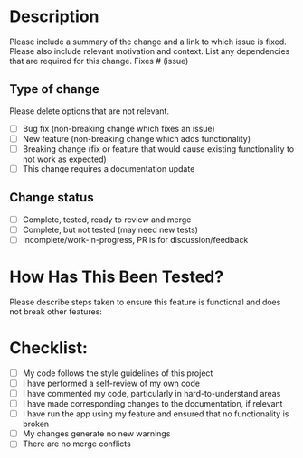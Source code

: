 # Description

Please include a summary of the change and a link to which issue is fixed. Please also include relevant motivation and context. List any dependencies that are required for this change.
Fixes # (issue)

## Type of change

Please delete options that are not relevant.
- [ ] Bug fix (non-breaking change which fixes an issue)
- [ ] New feature (non-breaking change which adds functionality)
- [ ] Breaking change (fix or feature that would cause existing functionality to not work as expected)
- [ ] This change requires a documentation update

## Change status
- [ ] Complete, tested, ready to review and merge
- [ ] Complete, but not tested (may need new tests)
- [ ] Incomplete/work-in-progress, PR is for discussion/feedback

# How Has This Been Tested?
Please describe steps taken to ensure this feature is functional and does not break other features:

# Checklist:
- [ ] My code follows the style guidelines of this project
- [ ] I have performed a self-review of my own code
- [ ] I have commented my code, particularly in hard-to-understand areas
- [ ] I have made corresponding changes to the documentation, if relevant
- [ ] I have run the app using my feature and ensured that no functionality is broken
- [ ] My changes generate no new warnings
- [ ] There are no merge conflicts
